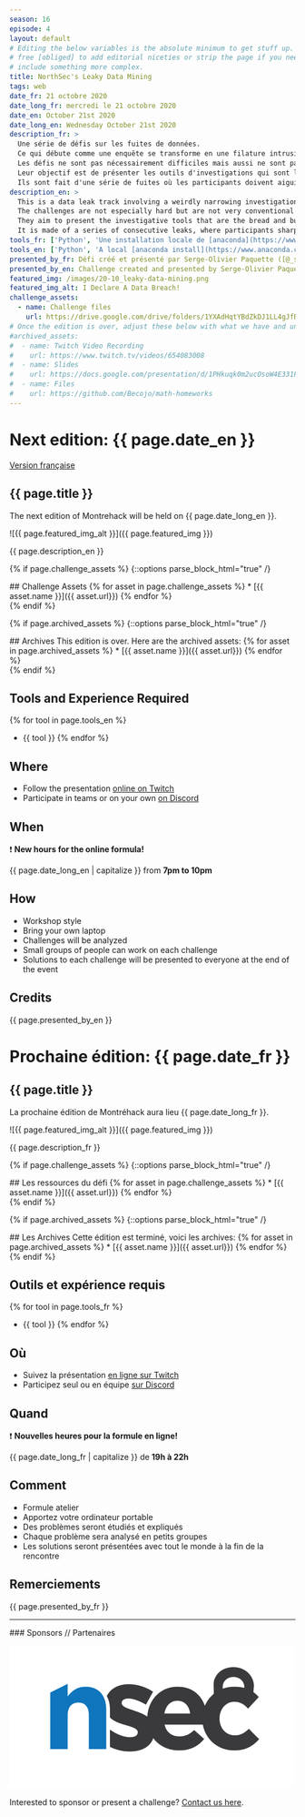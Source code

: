 ```yaml
---
season: 16
episode: 4
layout: default
# Editing the below variables is the absolute minimum to get stuff up. Feel
# free [obliged] to add editorial niceties or strip the page if you need to
# include something more complex.
title: NorthSec's Leaky Data Mining
tags: web
date_fr: 21 octobre 2020
date_long_fr: mercredi le 21 octobre 2020
date_en: October 21st 2020
date_long_en: Wednesday October 21st 2020
description_fr: >
  Une série de défis sur les fuites de données.
  Ce qui débute comme une enquête se transforme en une filature intrusive sur les étudiants de ce pays.
  Les défis ne sont pas nécessairement difficiles mais aussi ne sont pas très conventionnels pour les CTFs (indice pour de futurs CTFs :wink:).
  Leur objectif est de présenter les outils d'investigations qui sont le gagne pain des data scientists, dans le contexte d'une fuite de données sévère, à un niveau national.
  Ils sont fait d'une série de fuites où les participants doivent aiguiser leurs abilités afin de trouver des anomalies et des séquences (patterns) dans les données.
description_en: >
  This is a data leak track involving a weirdly narrowing investigation on the intrusive tracking of students in the country.
  The challenges are not especially hard but are not very conventional for a CTF (hints for future CTFs :wink:).
  They aim to present the investigative tools that are the bread and butter for data scientists, in the context of a severe sensitive data leak, at national scale.
  It is made of a series of consecutive leaks, where participants sharpen their skills to find anomalies and patterns in the data.
tools_fr: ['Python', 'Une installation locale de [anaconda](https://www.anaconda.com/products/individual) ou un environment de jupyter/pandas/scipy fonctionnel', "Pouvoir charger de gros fichiers CSV en mémoire (de l'ordre de 1Gb)"]
tools_en: ['Python', 'A local [anaconda install](https://www.anaconda.com/products/individual) or a working jupyter/pandas/scipy setup', "ability to load large CSV files (~1Gb) into your computer's memory"]
presented_by_fr: Défi créé et présenté par Serge-Olivier Paquette ([@_soruso](https://twitter.com/_soruso)) dans le cadre de [NorthSec 2020](https://nsec.io/) ([@NorthSec_io](https://twitter.com/northsec_io))
presented_by_en: Challenge created and presented by Serge-Olivier Paquette ([@_soruso](https://twitter.com/_soruso)) during [NorthSec 2020](https://nsec.io/) ([@NorthSec_io](https://twitter.com/northsec_io))
featured_img: /images/20-10_leaky-data-mining.png
featured_img_alt: I Declare A Data Breach!
challenge_assets:
  - name: Challenge files
    url: https://drive.google.com/drive/folders/1YXAdHqtYBdZkDJ1LL4gJfRuvEQx74d3T
# Once the edition is over, adjust these below with what we have and uncomment
#archived_assets:
#  - name: Twitch Video Recording
#    url: https://www.twitch.tv/videos/654083008
#  - name: Slides
#    url: https://docs.google.com/presentation/d/1PHkuqk0m2ucOsoW4E331F965g9PFOz75Ci5-RLQpGAM/edit#slide=id.g89ba1ca4f6_0_211
#  - name: Files
#    url: https://github.com/Becojo/math-homeworks
---
```


# Next edition: {{ page.date_en }}

[Version française](#french)

## {{ page.title }}

The next edition of Montrehack will be held on {{ page.date_long_en }}.

![{{ page.featured_img_alt }}]({{ page.featured_img }})

{{ page.description_en }}

{% if page.challenge_assets %}
{::options parse_block_html="true" /}
<div class="assets">
## Challenge Assets
{% for asset in page.challenge_assets %}
* [{{ asset.name }}]({{ asset.url}})
{% endfor %}
</div>
{% endif %}

{% if page.archived_assets %}
{::options parse_block_html="true" /}
<div class="archives">
## Archives
This edition is over. Here are the archived assets:
{% for asset in page.archived_assets %}
* [{{ asset.name }}]({{ asset.url}})
{% endfor %}
</div>
{% endif %}

## Tools and Experience Required

{% for tool in page.tools_en %}
* {{ tool }}
{% endfor %}

## Where

* Follow the presentation [online on Twitch](https://twitch.tv/montrehack/)
* Participate in teams or on your own [on Discord](https://discord.gg/4qfFwPX)

## When

:heavy_exclamation_mark: **New hours for the online formula!**

{{ page.date_long_en | capitalize }} from **7pm to 10pm**

## How

* Workshop style
* Bring your own laptop
* Challenges will be analyzed
* Small groups of people can work on each challenge
* Solutions to each challenge will be presented to everyone at the end of the event

## Credits

{{ page.presented_by_en }}


<a id="french"></a>
# Prochaine édition: {{ page.date_fr }}

## {{ page.title }}

La prochaine édition de Montréhack aura lieu {{ page.date_long_fr }}.

![{{ page.featured_img_alt }}]({{ page.featured_img }})

{{ page.description_fr }}

{% if page.challenge_assets %}
{::options parse_block_html="true" /}
<div class="assets">
## Les ressources du défi
{% for asset in page.challenge_assets %}
* [{{ asset.name }}]({{ asset.url}})
{% endfor %}
</div>
{% endif %}

{% if page.archived_assets %}
{::options parse_block_html="true" /}
<div class="archives">
## Les Archives
Cette édition est terminé, voici les archives:
{% for asset in page.archived_assets %}
* [{{ asset.name }}]({{ asset.url}})
{% endfor %}
</div>
{% endif %}

## Outils et expérience requis

{% for tool in page.tools_fr %}
* {{ tool }}
{% endfor %}

## Où

* Suivez la présentation [en ligne sur Twitch](https://twitch.tv/montrehack/)
* Participez seul ou en équipe [sur Discord](https://discord.gg/4qfFwPX)

## Quand

:heavy_exclamation_mark: **Nouvelles heures pour la formule en ligne!**

{{ page.date_long_fr | capitalize }} de **19h à 22h**

## Comment

* Formule atelier
* Apportez votre ordinateur portable
* Des problèmes seront étudiés et expliqués
* Chaque problème sera analysé en petits groupes
* Les solutions seront présentées avec tout le monde à la fin de la rencontre

## Remerciements

{{ page.presented_by_fr }}



<hr/>
### Sponsors // Partenaires

[![NorthSec](/images/nsec_logo.png)](https://nsec.io/)

Interested to sponsor or present a challenge? [Contact us here](https://docs.google.com/forms/d/e/1FAIpQLSecc0vfe3pIwMJjIBCYW4G43ZwtagwVESu_qHKnglnBc3R3ww/viewform?usp=sf_link).
